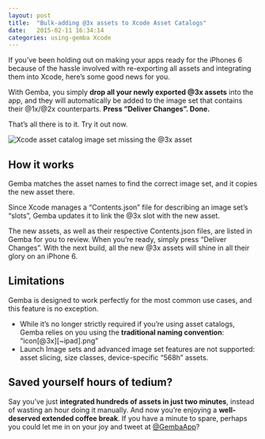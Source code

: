 ```yaml
---
layout: post
title:  "Bulk-adding @3x assets to Xcode Asset Catalogs"
date:   2015-02-11 16:34:14
categories: using-gemba Xcode
---
```


If you’ve been holding out on making your apps ready for the iPhones 6 because of the hassle involved with re-exporting all assets and integrating them into Xcode, here’s some good news for you.

With Gemba, you simply **drop all your newly exported @3x assets** into the app, and they will automatically be added to the image set that contains their @1x/@2x counterparts. **Press “Deliver Changes”. Done.**

That’s all there is to it. Try it out now.

![Xcode asset catalog image set missing the @3x asset](https://gallery.mailchimp.com/5d34b5747a626d1665f586dd0/images/7f47102f-9df2-41c3-ae48-da0fd2112253.png)

## How it works

Gemba matches the asset names to find the correct image set, and it copies the new asset there.

Since Xcode manages a “Contents.json” file for describing an image set’s “slots”, Gemba updates it to link the @3x slot with the new asset.

The new assets, as well as their respective Contents.json files, are listed in Gemba for you to review. When you’re ready, simply press “Deliver Changes”. With the next build, all the new @3x assets will shine in all their glory on an iPhone 6.

## Limitations

Gemba is designed to work perfectly for the most common use cases, and this feature is no exception.

- While it’s no longer strictly required if you’re using asset catalogs, Gemba relies on you using the **traditional naming convention**: “icon[@3x][~ipad].png”
- Launch Image sets and advanced image set features are not supported: asset slicing, size classes, device-specific “568h” assets.

## Saved yourself hours of tedium?

Say you’ve just **integrated hundreds of assets in just two minutes**, instead of wasting an hour doing it manually. And now you’re enjoying a **well-deserved extended coffee break**. If you have a minute to spare, perhaps you could let me in on your joy and tweet at [@GembaApp](http://twitter.com/GembaApp)?
